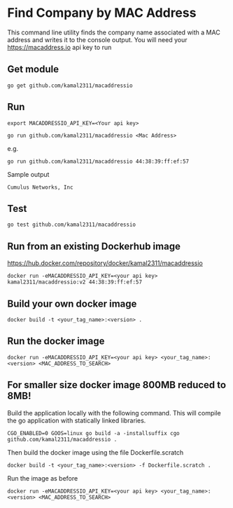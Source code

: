 # Find Company by MAC Address

This command line utility finds the company name associated with a MAC address and writes it to the console output.
You will need your https://macaddress.io api key to run

## Get module
`go get github.com/kamal2311/macaddressio`

## Run 
`export MACADDRESSIO_API_KEY=<Your api key>`

`go run github.com/kamal2311/macaddressio <Mac Address>`

e.g.

`go run github.com/kamal2311/macaddressio 44:38:39:ff:ef:57`

Sample output

`Cumulus Networks, Inc`

## Test
`go test github.com/kamal2311/macaddressio`

## Run from an existing Dockerhub image
https://hub.docker.com/repository/docker/kamal2311/macaddressio

`docker run -eMACADDRESSIO_API_KEY=<your api key> kamal2311/macaddressio:v2 44:38:39:ff:ef:57`

## Build your own docker image

`docker build -t <your_tag_name>:<version> .`

## Run the docker image

`docker run -eMACADDRESSIO_API_KEY=<your api key> <your_tag_name>:<version> <MAC_ADDRESS_TO_SEARCH>`

## For smaller size docker image 800MB reduced to 8MB!

Build the application locally with the following command. This will compile the go application with statically linked libraries.

`CGO_ENABLED=0 GOOS=linux go build -a -installsuffix cgo github.com/kamal2311/macaddressio .`

Then build the docker image using the file Dockerfile.scratch

`docker build -t <your_tag_name>:<version> -f Dockerfile.scratch .`

Run the image as before

`docker run -eMACADDRESSIO_API_KEY=<your api key> <your_tag_name>:<version> <MAC_ADDRESS_TO_SEARCH>`







